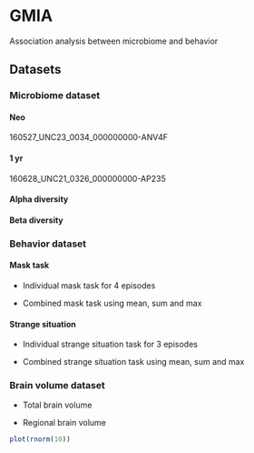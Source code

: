 # GMIA
Association analysis between microbiome and behavior

## Datasets


### Microbiome dataset
#### Neo
160527_UNC23_0034_000000000-ANV4F

#### 1 yr
160628_UNC21_0326_000000000-AP235

#### Alpha diversity


#### Beta diversity


### Behavior dataset


#### Mask task
* Individual mask task for 4 episodes

* Combined mask task using mean, sum and max

#### Strange situation
* Individual strange situation task for 3 episodes

* Combined strange situation task using mean, sum and max

### Brain volume dataset
* Total brain volume

* Regional brain volume

```r
plot(rnorm(10))
```
